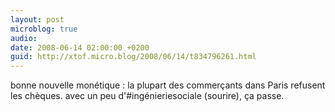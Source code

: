 ```yaml
---
layout: post
microblog: true
audio: 
date: 2008-06-14 02:00:00 +0200
guid: http://xtof.micro.blog/2008/06/14/t834796261.html
---
```

bonne nouvelle monétique : la plupart des commerçants dans Paris refusent les chèques. avec un peu d'#ingénieriesociale (sourire), ça passe.

